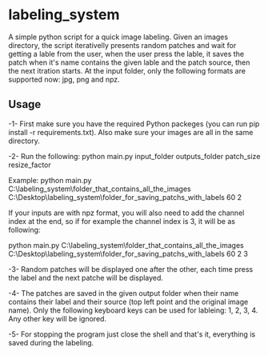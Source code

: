 # labeling_system
A simple python script for a quick image labeling.
Given an images directory, the script iterativelly presents random patches and wait for getting a lable from the user, when the user press the lable, it saves the patch when it's name contains the given lable and the patch source, then the next itration starts.
At the input folder, only the following formats are supported now: jpg, png and npz.

## Usage
  -1-   First make sure you have the required Python packeges (you can run pip install -r requirements.txt).
        Also make sure your images are all in the same directory.

  -2-   Run the following: 
python main.py input_folder outputs_folder patch_size resize_factor

Example: python main.py C:\labeling_system\folder_that_contains_all_the_images C:\Desktop\labeling_system\folder_for_saving_patchs_with_labels 60 2
                                                
If your inputs are with npz format, you will also need to add the channel index at the end, so if for example the channel index is 3, it will be as following:

python main.py C:\labeling_system\folder_that_contains_all_the_images  C:\Desktop\labeling_system\folder_for_saving_patchs_with_labels 60 2 3


  -3-   Random patches will be displayed one after the other, each time press the label and the next patche will be displayed.

  -4-   The patches are saved in the given output folder when their name contains their label and their source (top left point and the original image name). Only the following keyboard keys can be used for lableing: 1, 2, 3, 4. Any other key will be ignored.

  -5-   For stopping the program just close the shell and that's it, everything is saved during the labeling.
  
